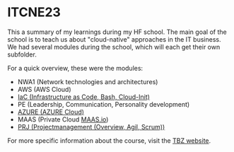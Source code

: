 # ITCNE23
This a summary of my learnings during my HF school. The main goal of the school is to teach us about "cloud-native" approaches in the IT business.
We had several modules during the school, which will each get their own subfolder.

For a quick overview, these were the modules:

- NWA1 (Network technologies and architectures)
- AWS (AWS Cloud)
- [IaC (Infrastructure as Code, Bash, Cloud-Init)](IaC/README.md)
- PE (Leadership, Communication, Personality development)
- [AZURE (AZURE Cloud)](AZURE/README.md)
- MAAS (Private Cloud [MAAS.io](https://maas.io/))
- [PRJ (Projectmanagement (Overview, Agil, Scrum))](PRJ/README.md)

For more specific information about the course, visit the [TBZ website](https://tbz.ch/weiterbildung-tbz/it-services-engineer-hf-2/). 